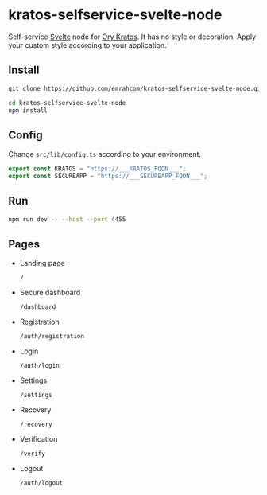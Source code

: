 # kratos-selfservice-svelte-node

Self-service [Svelte](https://svelte.dev/) node for
[Ory Kratos](https://github.com/ory/kratos). It has no style or decoration.
Apply your custom style according to your application.

## Install

```bash
git clone https://github.com/emrahcom/kratos-selfservice-svelte-node.git

cd kratos-selfservice-svelte-node
npm install
```

## Config

Change `src/lib/config.ts` according to your environment.

```javascript
export const KRATOS = "https://___KRATOS_FQDN___";
export const SECUREAPP = "https://___SECUREAPP_FQDN___";
```

## Run

```bash
npm run dev -- --host --port 4455
```

## Pages

- Landing page

  `/`

- Secure dashboard

  `/dashboard`

- Registration

  `/auth/registration`

- Login

  `/auth/login`

- Settings

  `/settings`

- Recovery

  `/recovery`

- Verification

  `/verify`

- Logout

  `/auth/logout`

